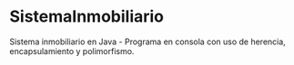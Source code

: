 # SistemaInmobiliario
Sistema inmobiliario en Java - Programa en consola con uso de herencia, encapsulamiento y polimorfismo.
